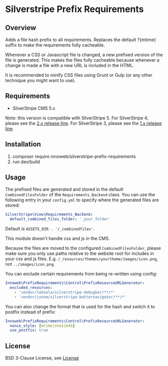 # Silverstripe Prefix Requirements

## Overview

Adds a file hash prefix to all requirements. Replaces the default ?{mtime} suffix to make the requirements fully 
cacheable.

Whenever a CSS or Javascript file is changed, a new prefixed version of the file is generated. This makes the files 
fully cacheable because whenever a change is made a file with a new URL is included in the HTML.

It is recommended to minify CSS files using Grunt or Gulp (or any other technique you might want to use). 

## Requirements

* SilverStripe CMS 5.x

Note: this version is compatible with SilverStripe 5.
For SilverStripe 4, please see the [2.x release line](https://github.com/xini/silverstripe-prefix-requirements/tree/2).
For SilverStripe 3, please see the [1.x release line](https://github.com/xini/silverstripe-prefix-requirements/tree/1).

## Installation

1. composer require innoweb/silverstripe-prefix-requirements
2. run dev/build

## Usage

The prefixed files are generated and stored in the default `CombinedFilesFolder` of the `Requirements_Backend` class. 
You can use the following entry in your `config.yml` to specify where the generated files are stored:

```yaml
SilverStripe\View\Requirements_Backend:
  default_combined_files_folder: '_your_folder'
``` 

Default is `ASSETS_DIR . '/_combinedfiles'`.

This module doesn't handle css and js in the CMS. 

Because the files are moved to the configured `CombinedFilesFolder`, please make sure you only use paths 
relative to the website root for includes in your css and js files. 
E.g. `/_resources/themes/yourtheme/images/icon.png`, not `../images/icon.png`.

You can exclude certain requirements from being re-written using config:

```yaml
Innoweb\PrefixRequirements\Control\PrefixResourceURLGenerator:
  excluded_resources:
    - 'vendor/lekoala/silverstripe-debugbar/**/*'
    - 'vendor/jonom/silverstripe-betternavigator/**/*'
```

You can also change the format that is used for the hash and switch it to postfix instead of prefix:

```yaml
Innoweb\PrefixRequirements\Control\PrefixResourceURLGenerator:
  nonce_style: [mtime|sha1|md5]
  use_postfix: true
```

## License

BSD 3-Clause License, see [License](license.md)
